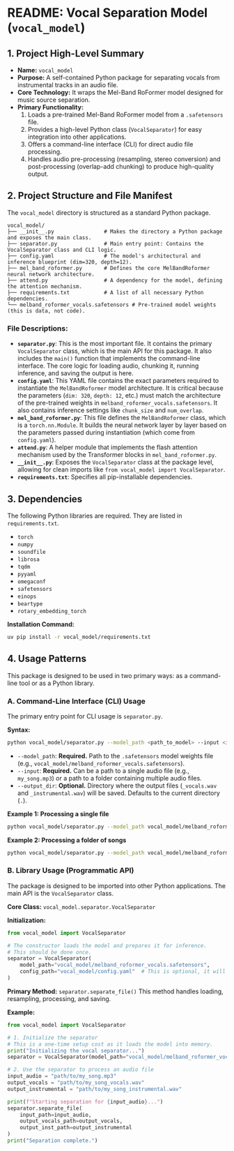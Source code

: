 # README: Vocal Separation Model (`vocal_model`)
## 1. Project High-Level Summary

- **Name:** `vocal_model`
- **Purpose:** A self-contained Python package for separating vocals from instrumental tracks in an audio file.
- **Core Technology:** It wraps the Mel-Band RoFormer model designed for music source separation.
- **Primary Functionality:**
    1.  Loads a pre-trained Mel-Band RoFormer model from a `.safetensors` file.
    2.  Provides a high-level Python class (`VocalSeparator`) for easy integration into other applications.
    3.  Offers a command-line interface (CLI) for direct audio file processing.
    4.  Handles audio pre-processing (resampling, stereo conversion) and post-processing (overlap-add chunking) to produce high-quality output.

## 2. Project Structure and File Manifest

The `vocal_model` directory is structured as a standard Python package.

```text
vocal_model/
├── __init__.py                # Makes the directory a Python package and exposes the main class.
├── separator.py               # Main entry point: Contains the VocalSeparator class and CLI logic.
├── config.yaml                # The model's architectural and inference blueprint (dim=320, depth=12).
├── mel_band_roformer.py       # Defines the core MelBandRoformer neural network architecture.
├── attend.py                  # A dependency for the model, defining the attention mechanism.
├── requirements.txt           # A list of all necessary Python dependencies.
└── melband_roformer_vocals.safetensors # Pre-trained model weights (this is data, not code).
```

### File Descriptions:

- **`separator.py`**: This is the most important file. It contains the primary `VocalSeparator` class, which is the main API for this package. It also includes the `main()` function that implements the command-line interface. The core logic for loading audio, chunking it, running inference, and saving the output is here.
- **`config.yaml`**: This YAML file contains the exact parameters required to instantiate the `MelBandRoformer` model architecture. It is critical because the parameters (`dim: 320`, `depth: 12`, etc.) must match the architecture of the pre-trained weights in `melband_roformer_vocals.safetensors`. It also contains inference settings like `chunk_size` and `num_overlap`.
- **`mel_band_roformer.py`**: This file defines the `MelBandRoformer` class, which is a `torch.nn.Module`. It builds the neural network layer by layer based on the parameters passed during instantiation (which come from `config.yaml`).
- **`attend.py`**: A helper module that implements the flash attention mechanism used by the Transformer blocks in `mel_band_roformer.py`.
- **`__init__.py`**: Exposes the `VocalSeparator` class at the package level, allowing for clean imports like `from vocal_model import VocalSeparator`.
- **`requirements.txt`**: Specifies all pip-installable dependencies.

## 3. Dependencies

The following Python libraries are required. They are listed in `requirements.txt`.

- `torch`
- `numpy`
- `soundfile`
- `librosa`
- `tqdm`
- `pyyaml`
- `omegaconf`
- `safetensors`
- `einops`
- `beartype`
- `rotary_embedding_torch`

**Installation Command:**
```bash
uv pip install -r vocal_model/requirements.txt
```

## 4. Usage Patterns

This package is designed to be used in two primary ways: as a command-line tool or as a Python library.

### A. Command-Line Interface (CLI) Usage

The primary entry point for CLI usage is `separator.py`.

**Syntax:**
```bash
python vocal_model/separator.py --model_path <path_to_model> --input <input_path> --output_dir <output_directory>
```

- `--model_path`: **Required.** Path to the `.safetensors` model weights file (e.g., `vocal_model/melband_roformer_vocals.safetensors`).
- `--input`: **Required.** Can be a path to a single audio file (e.g., `my_song.mp3`) or a path to a folder containing multiple audio files.
- `--output_dir`: **Optional.** Directory where the output files (`_vocals.wav` and `_instrumental.wav`) will be saved. Defaults to the current directory (`.`).

**Example 1: Processing a single file**
```bash
python vocal_model/separator.py --model_path vocal_model/melband_roformer_vocals.safetensors --input /path/to/my_song.mp3 --output_dir ./audio_results
```

**Example 2: Processing a folder of songs**
```bash
python vocal_model/separator.py --model_path vocal_model/melband_roformer_vocals.safetensors --input /path/to/songs_folder --output_dir ./audio_results
```

### B. Library Usage (Programmatic API)

The package is designed to be imported into other Python applications. The main API is the `VocalSeparator` class.

**Core Class:** `vocal_model.separator.VocalSeparator`

**Initialization:**
```python
from vocal_model import VocalSeparator

# The constructor loads the model and prepares it for inference.
# This should be done once.
separator = VocalSeparator(
    model_path="vocal_model/melband_roformer_vocals.safetensors",
    config_path="vocal_model/config.yaml"  # This is optional, it will be found automatically
)
```

**Primary Method:** `separator.separate_file()`
This method handles loading, resampling, processing, and saving.

**Example:**
```python
from vocal_model import VocalSeparator

# 1. Initialize the separator
# This is a one-time setup cost as it loads the model into memory.
print("Initializing the vocal separator...")
separator = VocalSeparator(model_path="vocal_model/melband_roformer_vocals.safetensors")

# 2. Use the separator to process an audio file
input_audio = "path/to/my_song.mp3"
output_vocals = "path/to/my_song_vocals.wav"
output_instrumental = "path/to/my_song_instrumental.wav"

print(f"Starting separation for {input_audio}...")
separator.separate_file(
    input_path=input_audio,
    output_vocals_path=output_vocals,
    output_inst_path=output_instrumental
)
print("Separation complete.")
